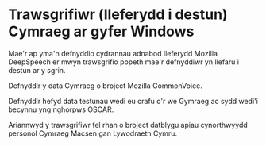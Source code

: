 # Trawsgrifiwr (lleferydd i destun) Cymraeg ar gyfer Windows

Mae'r ap yma'n defnyddio cydrannau adnabod lleferydd Mozilla DeepSpeech er mwyn 
trawsgrifio popeth mae'r defnyddiwr yn llefaru i destun ar y sgrin. 

Defnyddir y data Cymraeg o broject Mozilla CommonVoice.

Defnyddir hefyd data testunau wedi eu crafu o'r we Gymraeg ac sydd wedi'i becynnu
yng nghorpws OSCAR. 

Ariannwyd y trawsgrifiwr fel rhan o broject datblygu apiau cynorthwyydd personol 
Cymraeg Macsen gan Lywodraeth Cymru. 